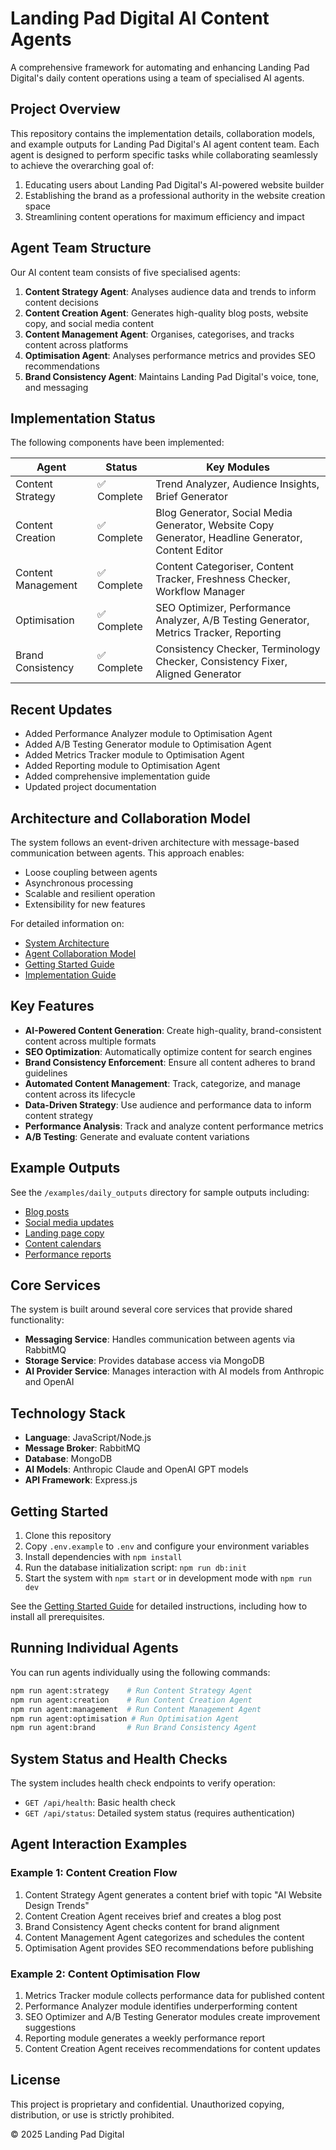 # Landing Pad Digital AI Content Agents

A comprehensive framework for automating and enhancing Landing Pad Digital's daily content operations using a team of specialised AI agents.

## Project Overview

This repository contains the implementation details, collaboration models, and example outputs for Landing Pad Digital's AI agent content team. Each agent is designed to perform specific tasks while collaborating seamlessly to achieve the overarching goal of:

1. Educating users about Landing Pad Digital's AI-powered website builder
2. Establishing the brand as a professional authority in the website creation space
3. Streamlining content operations for maximum efficiency and impact

## Agent Team Structure

Our AI content team consists of five specialised agents:

1. **Content Strategy Agent**: Analyses audience data and trends to inform content decisions
2. **Content Creation Agent**: Generates high-quality blog posts, website copy, and social media content
3. **Content Management Agent**: Organises, categorises, and tracks content across platforms
4. **Optimisation Agent**: Analyses performance metrics and provides SEO recommendations
5. **Brand Consistency Agent**: Maintains Landing Pad Digital's voice, tone, and messaging

## Implementation Status

The following components have been implemented:

| Agent | Status | Key Modules |
|-------|--------|-------------|
| Content Strategy | ✅ Complete | Trend Analyzer, Audience Insights, Brief Generator |
| Content Creation | ✅ Complete | Blog Generator, Social Media Generator, Website Copy Generator, Headline Generator, Content Editor |
| Content Management | ✅ Complete | Content Categoriser, Content Tracker, Freshness Checker, Workflow Manager |
| Optimisation | ✅ Complete | SEO Optimizer, Performance Analyzer, A/B Testing Generator, Metrics Tracker, Reporting |
| Brand Consistency | ✅ Complete | Consistency Checker, Terminology Checker, Consistency Fixer, Aligned Generator |

## Recent Updates

- Added Performance Analyzer module to Optimisation Agent
- Added A/B Testing Generator module to Optimisation Agent
- Added Metrics Tracker module to Optimisation Agent
- Added Reporting module to Optimisation Agent
- Added comprehensive implementation guide
- Updated project documentation

## Architecture and Collaboration Model

The system follows an event-driven architecture with message-based communication between agents. This approach enables:

- Loose coupling between agents
- Asynchronous processing
- Scalable and resilient operation
- Extensibility for new features

For detailed information on:
- [System Architecture](system_architecture/README.md)
- [Agent Collaboration Model](collaboration_model/agent_interactions.md)
- [Getting Started Guide](getting_started.md)
- [Implementation Guide](IMPLEMENTATION_GUIDE.md)

## Key Features

- **AI-Powered Content Generation**: Create high-quality, brand-consistent content across multiple formats
- **SEO Optimization**: Automatically optimize content for search engines
- **Brand Consistency Enforcement**: Ensure all content adheres to brand guidelines
- **Automated Content Management**: Track, categorize, and manage content across its lifecycle
- **Data-Driven Strategy**: Use audience and performance data to inform content strategy
- **Performance Analysis**: Track and analyze content performance metrics
- **A/B Testing**: Generate and evaluate content variations

## Example Outputs

See the `/examples/daily_outputs` directory for sample outputs including:
- [Blog posts](examples/daily_outputs/blog_post.md)
- [Social media updates](examples/daily_outputs/social_media_package.md)
- [Landing page copy](examples/daily_outputs/landing_page.md)
- [Content calendars](examples/daily_outputs/content_calendar.md)
- [Performance reports](examples/daily_outputs/optimisation_report.md)

## Core Services

The system is built around several core services that provide shared functionality:

- **Messaging Service**: Handles communication between agents via RabbitMQ
- **Storage Service**: Provides database access via MongoDB
- **AI Provider Service**: Manages interaction with AI models from Anthropic and OpenAI

## Technology Stack

- **Language**: JavaScript/Node.js
- **Message Broker**: RabbitMQ
- **Database**: MongoDB
- **AI Models**: Anthropic Claude and OpenAI GPT models
- **API Framework**: Express.js

## Getting Started

1. Clone this repository
2. Copy `.env.example` to `.env` and configure your environment variables
3. Install dependencies with `npm install`
4. Run the database initialization script: `npm run db:init`
5. Start the system with `npm start` or in development mode with `npm run dev`

See the [Getting Started Guide](getting_started.md) for detailed instructions, including how to install all prerequisites.

## Running Individual Agents

You can run agents individually using the following commands:

```bash
npm run agent:strategy    # Run Content Strategy Agent
npm run agent:creation    # Run Content Creation Agent
npm run agent:management  # Run Content Management Agent
npm run agent:optimisation # Run Optimisation Agent
npm run agent:brand       # Run Brand Consistency Agent
```

## System Status and Health Checks

The system includes health check endpoints to verify operation:

- `GET /api/health`: Basic health check
- `GET /api/status`: Detailed system status (requires authentication)

## Agent Interaction Examples

### Example 1: Content Creation Flow

1. Content Strategy Agent generates a content brief with topic "AI Website Design Trends"
2. Content Creation Agent receives brief and creates a blog post
3. Brand Consistency Agent checks content for brand alignment
4. Content Management Agent categorizes and schedules the content
5. Optimisation Agent provides SEO recommendations before publishing

### Example 2: Content Optimisation Flow

1. Metrics Tracker module collects performance data for published content
2. Performance Analyzer module identifies underperforming content
3. SEO Optimizer and A/B Testing Generator modules create improvement suggestions
4. Reporting module generates a weekly performance report
5. Content Creation Agent receives recommendations for content updates

## License

This project is proprietary and confidential. Unauthorized copying, distribution, or use is strictly prohibited.

© 2025 Landing Pad Digital
